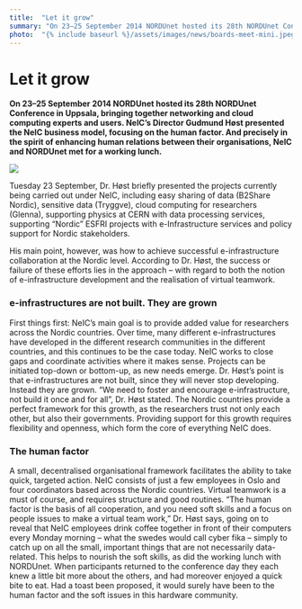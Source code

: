 ```yaml
---
title:  "Let it grow" 
summary: "On 23–25 September 2014 NORDUnet hosted its 28th NORDUnet Conference in Uppsala, bringing together networking and cloud computing experts and users. NeIC’s Director Gudmund Høst presented the NeIC business model, focusing on the human factor. And precisely in the spirit of enhancing human relations between their organisations, NeIC and NORDUnet met for a working lunch."
photo:  "{% include baseurl %}/assets/images/news/boards-meet-mini.jpeg"
---
```


Let it grow
===========

**On 23–25 September 2014 NORDUnet hosted its 28th NORDUnet Conference in Uppsala, bringing together networking and cloud computing experts and users. NeIC’s Director Gudmund Høst presented the NeIC business model, focusing on the human factor. And precisely in the spirit of enhancing human relations between their organisations, NeIC and NORDUnet met for a working lunch.**

<a href="{% include baseurl %}/assets/images/news/boards-meet.jpeg"> <img class="smallpic" src="{% include baseurl %}/assets/images/news/boards-meet-mini.jpeg"> </a>

Tuesday 23 September, Dr. Høst briefly presented the projects currently being carried out under NeIC, including easy sharing of data (B2Share Nordic), sensitive data (Tryggve), cloud computing for researchers (Glenna), supporting physics at CERN with data processing services, supporting “Nordic” ESFRI projects with e-Infrastructure services and policy support for Nordic stakeholders.

His main point, however, was how to achieve successful e-infrastructure collaboration at the Nordic level. According to Dr. Høst, the success or failure of these efforts lies in the approach – with regard to both the notion of e-infrastructure development and the realisation of virtual teamwork.

### e-infrastructures are not built. They are grown

First things first: NeIC’s main goal is to provide added value for researchers across the Nordic countries. Over time, many different e-infrastructures have developed in the different research communities in the different countries, and this continues to be the case today. NeIC works to close gaps and coordinate activities where it makes sense. Projects can be initiated top-down or bottom-up, as new needs emerge. Dr. Høst’s point is that e-infrastructures are not built, since they will never stop developing. Instead they are grown. “We need to foster and encourage e-infrastructure, not build it once and for all”, Dr. Høst stated. The Nordic countries provide a perfect framework for this growth, as the researchers trust not only each other, but also their governments. Providing support for this growth requires flexibility and openness, which form the core of everything NeIC does.

### The human factor

A small, decentralised organisational framework facilitates the ability to take quick, targeted action. NeIC consists of just a few employees in Oslo and four coordinators based across the Nordic countries. Virtual teamwork is a must of course, and requires structure and good routines. “The human factor is the basis of all cooperation, and you need soft skills and a focus on people issues to make a virtual team work,” Dr. Høst says, going on to reveal that NeIC employees drink coffee together in front of their computers every Monday morning – what the swedes would call cyber fika – simply to catch up on all the small, important things that are not necessarily data-related. This helps to nourish the soft skills, as did the working lunch with NORDUnet. When participants returned to the conference day they each knew a little bit more about the others, and had moreover enjoyed a quick bite to eat. Had a toast been proposed, it would surely have been to the human factor and the soft issues in this hardware community.
